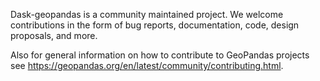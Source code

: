 Dask-geopandas is a community maintained project. We welcome contributions in the form of bug reports, documentation, code, design proposals, and more.

Also for general information on how to contribute to GeoPandas projects see https://geopandas.org/en/latest/community/contributing.html.
